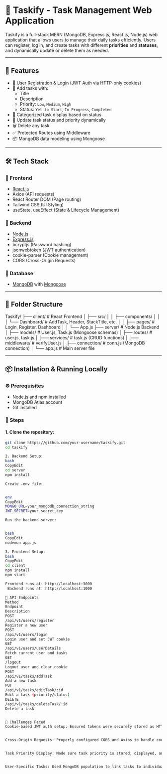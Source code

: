 # 📝 Taskify - Task Management Web Application

Taskify is a full-stack MERN (MongoDB, Express.js, React.js, Node.js) web application that allows users to manage their daily tasks efficiently. Users can register, log in, and create tasks with different **priorities** and **statuses**, and dynamically update or delete them as needed.

---

## 🚀 Features

- 🔐 User Registration & Login (JWT Auth via HTTP-only cookies)
- 🧠 Add tasks with:
  - Title
  - Description
  - Priority: `Low`, `Medium`, `High`
  - Status: `Yet to Start`, `In Progress`, `Completed`
- 🧮 Categorized task display based on status
- 🔁 Update task status and priority dynamically
- 🗑 Delete any task
- ✅ Protected Routes using Middleware
- 📦 MongoDB data modeling using Mongoose

---

## 🛠️ Tech Stack

### 🔹 Frontend
- [React.js](https://reactjs.org/)
- Axios (API requests)
- React Router DOM (Page routing)
- Tailwind CSS (UI Styling)
- useState, useEffect (State & Lifecycle Management)

### 🔹 Backend
- [Node.js](https://nodejs.org/)
- [Express.js](https://expressjs.com/)
- bcryptjs (Password hashing)
- jsonwebtoken (JWT authentication)
- cookie-parser (Cookie management)
- CORS (Cross-Origin Requests)

### 🔹 Database
- [MongoDB](https://www.mongodb.com/) with [Mongoose](https://mongoosejs.com/)

---

## 📁 Folder Structure

Taskify/
 ├── client/ # React Frontend
 │ ├── src/
 │ │ ├── components/
 │ │ │ └── Dashboard/ # AddTask, Header, StackTitle, etc.
 │ │ ├── pages/ # Login, Register, Dashboard
 │ │ └── App.js
 ├── server/ # Node.js Backend
 │ ├── models/ # User.js, Task.js (Mongoose schemas)
 │ ├── routes/ # user.js, task.js
 │ ├── services/ # task.js (CRUD functions)
 │ ├── middleware/ # verifyUser.js
 │ ├── connection/ # conn.js (MongoDB connection)
 │ └── app.js # Main server file


---

## 📦 Installation & Running Locally

### ⚙️ Prerequisites
- Node.js and npm installed
- MongoDB Atlas account
- Git installed

### 🔄 Steps

#### 1. Clone the repository:
```bash
git clone https://github.com/your-username/taskify.git
cd taskify

2. Backend Setup:
bash
CopyEdit
cd server
npm install

Create .env file:


env
CopyEdit
MONGO_URL=your_mongodb_connection_string
JWT_SECRET=your_secret_key

Run the backend server:


bash
CopyEdit
nodemon app.js

3. Frontend Setup:
bash
CopyEdit
cd client
npm install
npm start

Frontend runs at: http://localhost:3000
 Backend runs at: http://localhost:1000

🧪 API Endpoints
Method
Endpoint
Description
POST
/api/v1/users/register
Register a new user
POST
/api/v1/users/login
Login user and set JWT cookie
GET
/api/v1/users/userDetails
Fetch current user and tasks
GET
/logout
Logout user and clear cookie
POST
/api/v1/tasks/addTask
Add a new task
PUT
/api/v1/tasks/editTask/:id
Edit a task (priority/status)
DELETE
/api/v1/tasks/deleteTask/:id
Delete a task


🧠 Challenges Faced
Cookie-based JWT auth setup: Ensured tokens were securely stored as HTTP-only cookies.


Cross-Origin Requests: Properly configured CORS and Axios to handle cookie-based communication between ports 3000 and 1000.


Task Priority Display: Made sure task priority is stored, displayed, and editable from both frontend and backend with Mongoose validation.


User-Specific Tasks: Used MongoDB population to link tasks to individual users.
